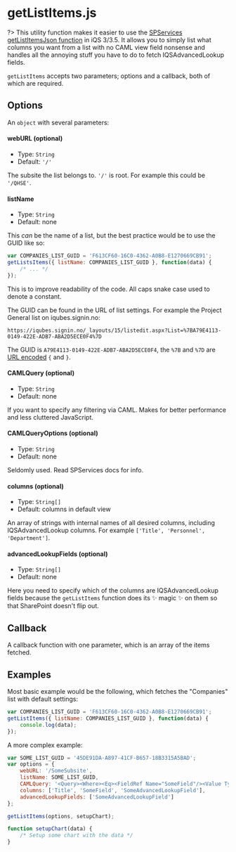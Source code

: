 # **getListItems.js**

?> This utility function makes it easier to use the [SPServices getListItemsJson function](http://sympmarc.github.io/SPServices/utilities/SPGetListItemsJson.html) in iQS 3/3.5. It allows you to simply list what columns you want from a list with no CAML view field nonsense and handles all the annoying stuff you have to do to fetch IQSAdvancedLookup fields.

`getListItems` accepts two parameters; options and a callback, both of which are required.

## Options

An `object` with several parameters:

#### webURL (optional)
- Type: `String`
- Default: `'/'`

The subsite the list belongs to. `'/'` is root. For example this could be `'/QHSE'`.

#### listName
- Type: `String`
- Default: none

This *can* be the name of a list, but the best practice would be to use the GUID like so:
```js
var COMPANIES_LIST_GUID = 'F613CF60-16C0-4362-A0B8-E1270669CB91';
getListsItems({ listName: COMPANIES_LIST_GUID }, function(data) {
    /* ... */
});
```
This is to improve readability of the code. All caps snake case used to denote a constant.

The GUID can be found in the URL of list settings. For example the Project General list on iqubes.signin.no:

`https://iqubes.signin.no/_layouts/15/listedit.aspx?List=%7BA79E4113-0149-422E-ADB7-ABA2D5ECE0F4%7D`

The GUID is `A79E4113-0149-422E-ADB7-ABA2D5ECE0F4`, the `%7B` and `%7D` are [URL encoded](https://en.wikipedia.org/wiki/Percent-encoding) `{` and `}`.

#### CAMLQuery (optional)
- Type: `String`
- Default: none

If you want to specify any filtering via CAML. Makes for better performance and less cluttered JavaScript.

#### CAMLQueryOptions (optional)
- Type: `String`
- Default: none

Seldomly used. Read SPServices docs for info.

#### columns (optional)
- Type: `String[]`
- Default: columns in default view

An array of strings with internal names of all desired columns, including IQSAdvancedLookup columns. For example `['Title', 'Personnel', 'Department']`.

#### advancedLookupFields (optional)
- Type: `String[]`
- Default: none

Here you need to specify which of the columns are IQSAdvancedLookup fields because the `getListItems` function does its ✨ magic ✨ on them so that SharePoint doesn't flip out.

## Callback

A callback function with one parameter, which is an array of the items fetched.

## Examples

Most basic example would be the following, which fetches the "Companies" list with default settings:

```js
var COMPANIES_LIST_GUID = 'F613CF60-16C0-4362-A0B8-E1270669CB91';
getListItems({ listName: COMPANIES_LIST_GUID }, function(data) {
    console.log(data);
});
```

A more complex example:

```js
var SOME_LIST_GUID = '45DE91DA-A897-41CF-B657-18B3315A5BAD';
var options = {
    webURL: '/SomeSubsite',
    listName: SOME_LIST_GUID,
    CAMLQuery: '<Query><Where><Eq><FieldRef Name="SomeField"/><Value Type="Choice">SomeChoice</Value></Eq></Where></Query>',
    columns: ['Title', 'SomeField', 'SomeAdvancedLookupField'],
    advancedLookupFields: ['SomeAdvancedLookupField']
};

getListItems(options, setupChart);

function setupChart(data) {
    /* Setup some chart with the data */
}

```